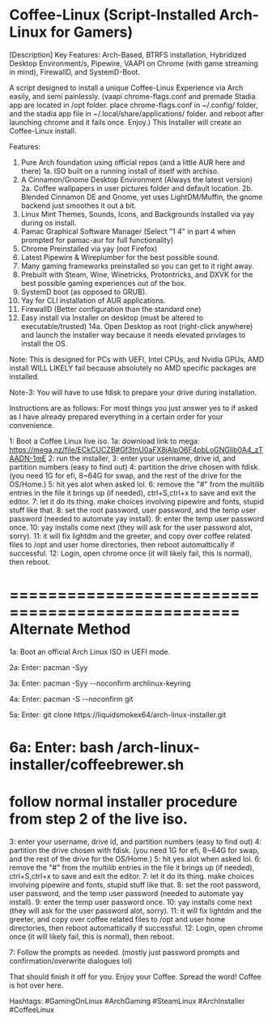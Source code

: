 # Coffee-Linux (Script-Installed Arch-Linux for Gamers)
[Description]
Key Features: Arch-Based, BTRFS installation, Hybridized Desktop Environment/s, Pipewire, VAAPI on Chrome (with game streaming in mind), FirewallD, and SystemD-Boot.

A script designed to install a unique Coffee-Linux Experience via Arch easily, and semi painlessly.
(vaapi chrome-flags.conf and premade Stadia app are located in /opt folder. place chrome-flags.conf in ~/.config/ folder, and the stadia app file in ~/.local/share/applications/ folder. and reboot after launching chrome and it fails once. Enjoy.)
This Installer will create an Coffee-Linux install.

Features: 
1. Pure Arch foundation using official repos (and a little AUR here and there)
1a. ISO built on a running install of itself with archiso.
2. A Cinnamon/Gnome Desktop Environment (Always the latest version)
2a. Coffee wallpapers in user pictures folder and default location.
2b. Blended Cinnamon DE and Gnome, yet uses LightDM/Muffin, the gnome backend just smoothes it out a bit.
4. Linux Mint Themes, Sounds, Icons, and Backgrounds installed via yay during os install.
5. Pamac Graphical Software Manager (Select "1 4" in part 4 when prompted for pamac-aur for full functionality)
6. Chrome Preinstalled via yay (not Firefox)
8. Latest Pipewire & Wireplumber for the best possible sound.
9. Many gaming frameworks preinstalled so you can get to it right away.
10. Prebuilt with Steam, Wine, Winetricks, Protontricks, and DXVK for the best possible gaming experiences out of the box.
11. SystemD boot (as opposed to GRUB).
12. Yay for CLI installation of AUR applications.
13. FirewallD (Better configuration than the standard one)
14. Easy install via Installer on desktop (must be altered to executable/trusted)
14a. Open Desktop as root (right-click anywhere) and launch the installer way because it needs elevated privlages to install the OS.

Note: This is designed for PCs with UEFI, Intel CPUs, and Nvidia GPUs, AMD install WILL LIKELY fail because absolutely no AMD specific packages are installed.

Note-3: You will have to use fdisk to prepare your drive during installation.

Instructions are as follows: For most things you just answer yes to if asked as I have already prepared everything in a certain order for your convenience.

1: Boot a Coffee Linux live iso.
1a: download link to mega: https://mega.nz/file/ECkCUCZB#Gf3tnU0aFX8jAlpO6F4pbLoGNGljb0A4_zTAADN-1mE
2: run the installer,
3: enter your username, drive id, and partition numbers (easy to find out)
4: partition the drive chosen with fdisk. (you need 1G for efi, 8~64G for swap, and the rest of the drive for the OS/Home.)
5: hit yes alot when asked lol.
6: remove the "#" from the multilib entries in the file it brings up (if needed), ctrl+S,ctrl+x to save and exit the editor.
7: let it do its thing. make choices involving pipewire and fonts, stupid stuff like that.
8: set the root password, user password, and the temp user password (needed to automate yay install).
9: enter the temp user password once.
10: yay installs come next (they will ask for the user password alot, sorry).
11: it will fix lightdm and the greeter, and copy over coffee related files to /opt and user home directories, then reboot automattically if successful.
12: Login, open chrome once (it will likely fail, this is normal), then reboot.

==================================================
Alternate Method
==================================================
1a:  Boot an official Arch Linux ISO in UEFI mode.

2a: Enter: pacman -Syy

3a: Enter: pacman -Syy --noconfirm archlinux-keyring

4a: Enter: pacman -S --noconfirm git

5a: Enter: git clone https://liquidsmokex64/arch-linux-installer.git

6a: Enter: bash /arch-linux-installer/coffeebrewer.sh
===============================================================
follow normal installer procedure from step 2 of the live iso.
===============================================================
3: enter your username, drive id, and partition numbers (easy to find out)
4: partition the drive chosen with fdisk. (you need 1G for efi, 8~64G for swap, and the rest of the drive for the OS/Home.)
5: hit yes alot when asked lol.
6: remove the "#" from the multilib entries in the file it brings up (if needed), ctrl+S,ctrl+x to save and exit the editor.
7: let it do its thing. make choices involving pipewire and fonts, stupid stuff like that.
8: set the root password, user password, and the temp user password (needed to automate yay install).
9: enter the temp user password once.
10: yay installs come next (they will ask for the user password alot, sorry).
11: it will fix lightdm and the greeter, and copy over coffee related files to /opt and user home directories, then reboot automattically if successful.
12: Login, open chrome once (it will likely fail, this is normal), then reboot.

7: Follow the prompts as needed. (mostly just password prompts and confirmation/overwrite dialogues lol)

That should finish it off for you. Enjoy your Coffee. Spread the word! Coffee is hot over here.

Hashtags:
#GamingOnLinux #ArchGaming #SteamLinux #ArchInstaller #CoffeeLinux
